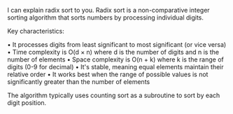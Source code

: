I can explain radix sort to you. Radix sort is a non-comparative
integer sorting algorithm that sorts numbers by processing
individual digits.

Key characteristics:

• It processes digits from least significant to most significant
(or vice versa)
• Time complexity is O(d × n) where d is the number of digits and n
is the number of elements
• Space complexity is O(n + k) where k is the range of digits (0-9
for decimal)
• It's stable, meaning equal elements maintain their relative order
• It works best when the range of possible values is not
significantly greater than the number of elements

The algorithm typically uses counting sort as a subroutine to sort
by each digit position.

